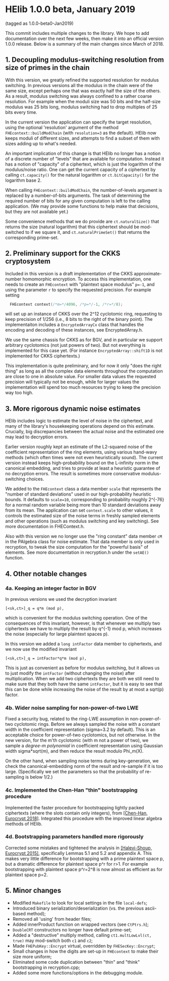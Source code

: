 HElib 1.0.0 beta, January 2019
===============================
(tagged as 1.0.0-beta0-Jan2019)
 
This commit includes multiple changes to the library. We hope to add documentation over the next few weeks, then make it into an official version 1.0.0 release. Below is a summary of the main changes since March of 2018.


## 1. Decoupling modulus-switching resolution from size of primes in the chain

With this version, we greatly refined the supported resolution for modulus switching. In previous versions all the modulus in the chain were of the same size, except perhaps one that was exactly half the size of the others. As a result, modulus switching was always confined to a rather coarse resolution. For example when the moduli size was 50 bits and the half-size modulus was 25 bits long, modulus switching had to drop multiples of 25 bits every time.

In the current version the application can specify the target resolution, using the optional 'resolution' argument of the method `FHEcontext::buildModChain` (with `resolution=3` as the default). HElib now keeps moduli of different sizes, and attempts to find a subset of them with sizes adding up to what's needed.

An important implication of this change is that HElib no longer has a notion of a discrete number of "levels" that are available for computation. Instead it has a notion of "capacity" of a ciphertext, which is just the logarithm of the modulus/noise ratio. One can get the current capacity of a ciphertext by calling `ct.capacity()` for the natural logarithm or `ct.bitCapacity()` for the logarithm base 2.

When calling `FHEcontext::buildModChain`, the number-of-levels argument is replaced by a number-of-bits arguments. The task of determining the required number of bits for any given computation is left to the calling application. (We may provide some functions to help make that decisions, but they are not available yet.)

Some convenience methods that we do provide are `ct.naturalSize()` that returns the size (natural logarithm) that this ciphertext should be mod-switched to if we square it, and `ct.naturalPrimeSet()` that returns the corresponding prime-set.


## 2. Preliminary support for the CKKS cryptosystem

Included in this version is a draft implementation of the CKKS approximate-number homomorphic encryption. To access this implementation, one needs to create an `FHEcontext` with "plaintext space modulus" `p=-1`, and using the parameter `r` to specify the requested precision. For example setting
```c++
  FHEcontext context(/*m=*/4096, /*p=*/-1, /*r=*/8);
```
will set up an instance of CKKS over the 2^12 cyclotomic ring, requesting to keep precision of 1/256 (i.e., 8 bits to the right of the binary point). The implementaiton includes a `EncryptedArrayCx` class that handles the encoding and decoding of these instances, see EncryptedArray.h.

We use the same chassis for CKKS as for BGV, and in particular we support arbitrary cyclotomics (not just powers of two). But not everything is implemented for this case yet. (For instance `EncryptedArray::shift1D` is not implemented for CKKS ciphertexts.)

This implementation is quite preliminary, and for now it only "does the right thing" as long as all the complex data elements throughout the computation are close to one in absolute value. For smaller data values the requested precision will typically not be enough, while for larger values the implementation will spend too much resources trying to keep the precision way too high.


## 3. More rigorous dynamic noise estimates

HElib includes logic to estimate the level of noise in the ciphertext, and many of the library's housekeeping operations depend on this estimate. Crucially, big discrepancies between the actual noise and the estimated one may lead to decryption errors.

Earlier version roughly kept an estimate of the L2-squared noise of the coefficient representation of the ring elements, using various hand-wavy methods (which often times were not even heuristically sound). The current version instead keeps high-probability bound on the L-infinity norm in the canonical embedding, and tries to provide at least a heuristic guarantee of no decryption errors. The result is sometimes more conservative modulus-switching choices.

We added to the `FHEcontext` class a data member `scale` that represents the "number of standard deviations" used in our high-probability heuristic bounds. It defaults to `scale=10`, corresponding to probability roughly 2^{-76} for a normal random variable being more than 10 standard deviations away from its mean. The application can set `context.scale` to other values, it controls the estimated size of the noise terms in freshly sampled elements and other operations (such as modulus switching and key switching). See more documentation in FHEContext.h.

Also with this version we no longer use the "ring constant" data member `cM` in the PAlgebra class for noise estimate. That data member is only used in recryption, to tweak the size computation for the "powerful basis" of elements. See more documentation in recryption.h under the `setAE()` function.


## 4. Other notable changes

### 4a. Keeping an integer factor in BGV
In previous versions we used the decryption invariant

    [<sk,ct>]_q = q*m (mod p),

which is convenient for the modulus switching operation. One of the consequences of this invariant, however, is that whenever we multiply two ciphertexts we have to multiply the result by q^{-1} mod p, which increases the noise (especially for large plaintext spaces p).

In this version we added a `long intFactor` data member to ciphertexts, and we now use the modified invariant

    [<sk,ct>]_q = intFactor*q*m (mod p),

This is just as convenient as before for modulus switching, but it allows us to just modify the `intFactor` (without changing the noise) after multiplication. When we add two ciphertexts they are both we still need to make sure that they both have the same `intFactor`, but it is easy to see that this can be done while increasing the noise of the result by at most a sqrt(p) factor.

### 4b. Wider noise sampling for non-power-of-two LWE
Fixed a security bug, related to the ring-LWE assumption in non-power-of-two cyclotomic rings. Before we always sampled the noise with a constant width in the coefficient representation (sigma=3.2 by default). This is an acceptable choice for power-of-two cyclotomics, but not otherwise. In the new version, for the m'th cyclotomic (with m not a power of two), we sample a *degree-m polynomial* in coefficient representation using Gaussian width sigma*sqrt(m), and then reduce the result modulo Phi_m(X).

On the other hand, when sampling noise terms during key-generation, we check the canonical-embedding norm of the result and re-sample if it is too large. (Specifically we set the parameters so that the probability of re-sampling is below 1/2.)

### 4c. Implemented the Chen-Han "thin" bootstrapping procedure
Implemented the faster procedure for bootstrapping lightly packed ciphertexts (where the slots contain only integers), from [[Chen-Han, Eurocrypt 2018]](https://ia.cr/2018/067). Integrated this procedure with the improved linear algebra methods of HElib.

### 4d. Bootstrapping parameters handled more rigorously
Corrected some mistakes and tightened the analysis in [[Halevi-Shoup, Eurocrypt 2015]](https://ia.cr/2014/873), specifically Lemmas 5.1 and 5.2 and appendix A. This makes very little difference for bootstrapping with a prime plaintext space p, but a dramatic difference for plaintext space p^r for r>1. For example bootstrapping with plaintext space p^r=2^8 is now almost as efficient as for plaintext space p=2.

## 5. Minor changes
* Modified `Makefile` to look for local settings in the file `local-defs`;
* Introduced binary serialization/deserialization (vs. the previous ascii-based method);
* Removed all 'using' from header files;
* Added innerProduct function on wrapped vectors (see `CtPtrs.h`);
* `DoubleCRT` constructors no longer have default prime-set;
* Added a "destructive" multiply method, calling `ct1.multLowLvl(ct, true)` may mod-switch both `c1` and `c2`;
* Made `FHEPubKey::Encrypt` virtual, overridden by `FHESecKey::Encrypt`;
* Small changes in how the digits are set-up in `FHEcontext` to make their size more uniform;
* Eliminated some code duplication between "thin" and "think" bootstrapping in recryption.cpp;
* Added some more functions/options in the debugging module.
